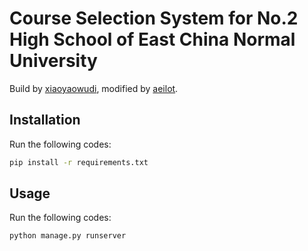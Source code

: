 # Course Selection System for No.2 High School of East China Normal University

Build by [xiaoyaowudi](https://www.xiaoyaowudi.com), modified by [aeilot](https://aeilot.top).

## Installation

Run the following codes:

```bash
pip install -r requirements.txt
```

## Usage

Run the following codes:

```bash
python manage.py runserver
```